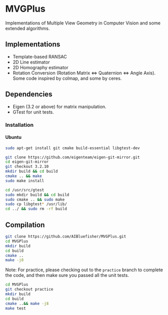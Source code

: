 # MVGPlus

Implementations of Multiple View Geometry in Computer Vision and some extended algorithms.

## Implementations

- Template-based RANSAC
- 2D Line estimator
- 2D Homography estimator
- Rotation Conversion (Rotation Matrix <=> Quaternion <=> Angle Axis). Some code inspired by colmap, and some by ceres.

## Dependencies

- Eigen (3.2 or above) for matrix manipulation.
- GTest for unit tests.

### Installation
#### Ubuntu

```bash
sudo apt-get install git cmake build-essential libgtest-dev

git clone https://github.com/eigenteam/eigen-git-mirror.git
cd eigen-git-mirror
git checkout 3.2.10
mkdir build && cd build
cmake .. && make
sudo make install

cd /usr/src/gtest
sudo mkdir build && cd build
sudo cmake .. && sudo make
sudo cp libgtest* /usr/lib/
cd ../ && sudo rm -rf build
```

## Compilation

```bash
git clone https://github.com/AIBluefisher/MVGPlus.git
cd MVGPlus
mkdir build
cd build
cmake ..
make -j8
```

Note: For practice, please checking out to the `practice` branch to complete
the code, and then make sure you passed all the unit tests.
```bash
cd MVGPlus
git checkout practice
mkdir build
cd build
cmake ..&& make -j8
make test
```